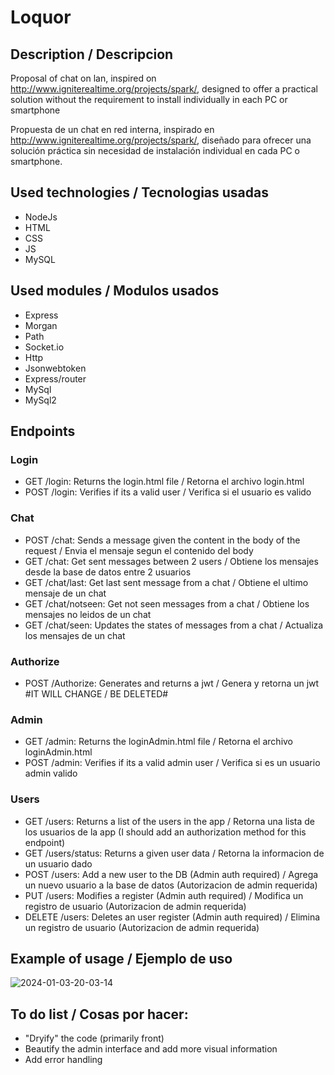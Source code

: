 # Loquor

## Description / Descripcion

Proposal of chat on lan, inspired on http://www.igniterealtime.org/projects/spark/, designed to offer a practical solution without the requirement to install individually in each PC or smartphone

Propuesta de un chat en red interna, inspirado en http://www.igniterealtime.org/projects/spark/, diseñado para ofrecer una solución práctica sin necesidad de instalación individual en cada PC o smartphone.

## Used technologies / Tecnologias usadas

- NodeJs
- HTML
- CSS
- JS
- MySQL

## Used modules / Modulos usados

- Express
- Morgan
- Path
- Socket.io
- Http
- Jsonwebtoken
- Express/router
- MySql
- MySql2

## Endpoints

### Login
- GET /login: Returns the login.html file / Retorna el archivo login.html
- POST /login: Verifies if its a valid user / Verifica si el usuario es valido
### Chat
- POST /chat: Sends a message given the content in the body of the request / Envia el mensaje segun el contenido del body
- GET /chat: Get sent messages between 2 users / Obtiene los mensajes desde la base de datos entre 2 usuarios
- GET /chat/last: Get last sent message from a chat / Obtiene el ultimo mensaje de un chat
- GET /chat/notseen: Get not seen messages from a chat / Obtiene los mensajes no leidos de un chat
- GET /chat/seen: Updates the states of messages from a chat / Actualiza los mensajes de un chat
### Authorize
- POST /Authorize: Generates and returns a jwt / Genera y retorna un jwt #IT WILL CHANGE / BE DELETED#
### Admin
- GET /admin: Returns the loginAdmin.html file / Retorna el archivo loginAdmin.html
- POST /admin: Verifies if its a valid admin user / Verifica si es un usuario admin valido
### Users
- GET /users: Returns a list of the users in the app / Retorna una lista de los usuarios de la app (I should add an authorization method for this endpoint)
- GET /users/status: Returns a given user data / Retorna la informacion de un usuario dado
- POST /users: Add a new user to the DB (Admin auth required) / Agrega un nuevo usuario a la base de datos (Autorizacion de admin requerida)
- PUT /users: Modifies a register (Admin auth required) / Modifica un registro de usuario (Autorizacion de admin requerida)
- DELETE /users: Deletes an user register (Admin auth required) / Elimina un registro de usuario (Autorizacion de admin requerida)

## Example of usage / Ejemplo de uso

![2024-01-03-20-03-14](https://github.com/JulianGonzalezLopez/loquor/assets/94023125/68bc2fe3-507e-418e-a355-baa4005f5b77)



## To do list / Cosas por hacer:

- "Dryify" the code (primarily front)
-  Beautify the admin interface and add more visual information
-  Add error handling

